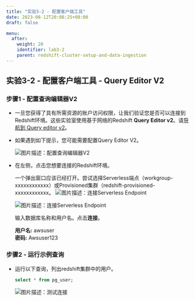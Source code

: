 ```yaml
---
title: "实验3-2 - 配置客户端工具"
date: 2023-08-12T20:08:25+08:00
draft: false

menu:
  after:
    weight: 20
    identifier: lab3-2
    parent: redshift-cluster-setup-and-data-ingestion
---
```


## 实验3-2 - 配置客户端工具 - Query Editor V2

### 步骤1 - 配置查询编辑器V2
- 一旦您获得了具有所需资源的账户访问权限，让我们验证您是否可以连接到Redshift环境。这些实验室使用基于网络的Redshift **Query Editor v2**。请[导航到 Query editor v2](链接地址)。

- 如果遇到如下提示，您可能需要配置Query Editor V2。

  ![图片描述：配置查询编辑器V2](/lab3-1-configure-qev2.png)

- 在左侧，点击您想要连接的Redshift环境。

  一个弹出窗口应该已经打开。尝试选择Serverless端点（workgroup-xxxxxxxxxxxx）或Provisioned集群（redshift-provisioned-xxxxxxxxxxxx。
  ![图片描述：连接Serverless Endpoint](/lab3-1-redshift-qev2-connection-serverless.png)

  ![图片描述：连接Serverless Endpoint](/lab3-1-redshift-qev2-connection-provisioned.png)

  输入数据库名称和用户名。点击**连接**。

  **用户名:** awsuser  
  **密码:** Awsuser123

### 步骤2 - 运行示例查询

- 运行以下查询，列出redshift集群中的用户。

  ```sql
  select * from pg_user;
  ```

  ![图片描述：测试连接](/lab3-1-redshift-qev2-test-connection.png)







